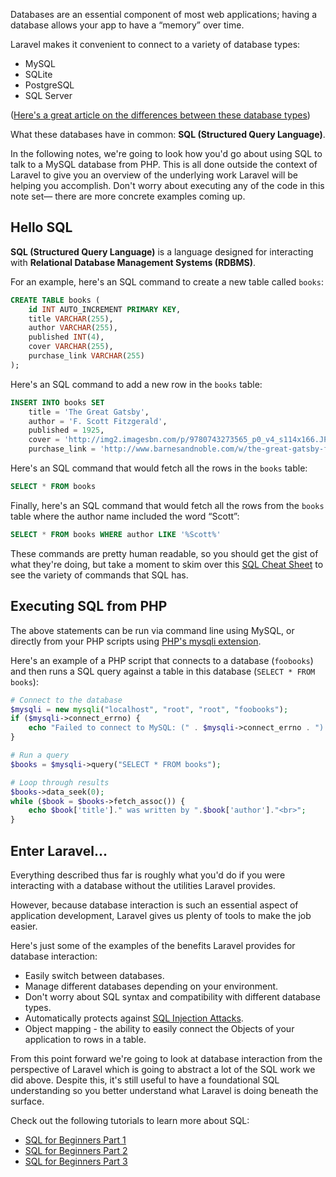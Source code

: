 Databases are an essential component of most web applications; having a database allows your app to have a &ldquo;memory&rdquo; over time.

Laravel makes it convenient to connect to a variety of database types:

+ MySQL
+ SQLite
+ PostgreSQL
+ SQL Server

([Here's a great article on the differences between these database types](https://www.digitalocean.com/community/tutorials/sqlite-vs-mysql-vs-postgresql-a-comparison-of-relational-database-management-systems))

What these databases have in common: **SQL (Structured Query Language)**.

In the following notes, we're going to look how you'd go about using SQL to talk to a MySQL database from PHP. This is all done outside the context of Laravel to give you an overview of the underlying work Laravel will be helping you accomplish. Don't worry about executing any of the code in this note set&mdash; there are more concrete examples coming up.



## Hello SQL

**SQL (Structured Query Language)** is a language designed for interacting with **Relational Database Management Systems (RDBMS)**.

For an example, here's an SQL command to create a new table called `books`:

```sql
CREATE TABLE books (
    id INT AUTO_INCREMENT PRIMARY KEY,
    title VARCHAR(255),
    author VARCHAR(255),
    published INT(4),
    cover VARCHAR(255),
    purchase_link VARCHAR(255)
);
```

Here's an SQL command to add a new row in the `books` table:

```sql
INSERT INTO books SET
	title = 'The Great Gatsby',
	author = 'F. Scott Fitzgerald',
	published = 1925,
	cover = 'http://img2.imagesbn.com/p/9780743273565_p0_v4_s114x166.JPG',
	purchase_link = 'http://www.barnesandnoble.com/w/the-great-gatsby-francis-scott-fitzgerald/1116668135?ean=9780743273565';
```	
		
Here's an SQL command that would fetch all the rows in the `books` table:

```sql
SELECT * FROM books
```

Finally, here's an SQL command that would fetch all the rows from the `books` table where the author name included the word &ldquo;Scott&rdquo;:

```sql
SELECT * FROM books WHERE author LIKE '%Scott%'
```
		
These commands are pretty human readable, so you should get the gist of what they're doing, but take a moment to skim over this [SQL Cheat Sheet](http://www.sql.su/) to see the variety of commands that SQL has.




## Executing SQL from PHP
		
The above statements can be run via command line using MySQL, or directly from your PHP scripts using [PHP's mysqli extension](http://php.net/manual/en/mysqli.quickstart.statements.php).

Here's an example of a PHP script that connects to a database (`foobooks`) and then runs a SQL query against a table in this database (`SELECT * FROM books`):

```php
# Connect to the database
$mysqli = new mysqli("localhost", "root", "root", "foobooks");
if ($mysqli->connect_errno) {
 	echo "Failed to connect to MySQL: (" . $mysqli->connect_errno . ") " . $mysqli->connect_error;
}

# Run a query
$books = $mysqli->query("SELECT * FROM books");

# Loop through results
$books->data_seek(0);
while ($book = $books->fetch_assoc()) {
 	echo $book['title']." was written by ".$book['author']."<br>";
} 
```





## Enter Laravel...

Everything described thus far is roughly what you'd do if you were interacting with a database without the utilities Laravel provides. 

However, because database interaction is such an essential aspect of application development, Laravel gives us plenty of tools to make the job easier.

Here's just some of the examples of the benefits Laravel provides for database interaction:

+ Easily switch between databases.
+ Manage different databases depending on your environment.
+ Don't worry about SQL syntax and compatibility with different database types.
+ Automatically protects against [SQL Injection Attacks](http://imgs.xkcd.com/comics/exploits_of_a_mom.png).
+ Object mapping - the ability to easily connect the Objects of your application to rows in a table.
	
From this point forward we're going to look at database interaction from the perspective of Laravel which is going to abstract a lot of the SQL work we did above. Despite this, it's still useful to have a foundational SQL understanding so you better understand what Laravel is doing beneath the surface.

Check out the following tutorials to learn more about SQL:

* [SQL for Beginners Part 1](http://code.tutsplus.com/tutorials/sql-for-beginners--net-8200)
* [SQL for Beginners Part 2](http://code.tutsplus.com/tutorials/sql-for-beginners-part-2--net-8274)
* [SQL for Beginners Part 3](http://code.tutsplus.com/articles/sql-for-beginners-part-3-database-relationships--net-8561)




